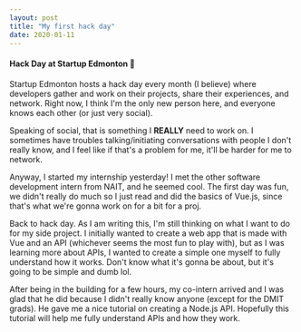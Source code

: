```yaml
---
layout: post
title: "My first hack day"
date: 2020-01-11
---
```


#### Hack Day at Startup Edmonton :eyes:

Startup Edmonton hosts a hack day every month (I believe) where developers gather and work on their projects, share their experiences, and network. Right now, I think I'm the only new person here, and everyone knows each other (or just very social).

Speaking of social, that is something I **REALLY** need to work on. I sometimes have troubles talking/initiating conversations with people I don't really know, and I feel like if that's a problem for me, it'll be harder for me to network.

Anyway, I started my internship yesterday! I met the other software development intern from NAIT, and he seemed cool. The first day was fun, we didn't really do much so I just read and did the basics of Vue.js, since that's what we're gonna work on for a bit for a proj.

Back to hack day. As I am writing this, I'm still thinking on what I want to do for my side project. I initially wanted to create a web app that is made with Vue and an API (whichever seems the most fun to play with), but as I was learning more about APIs, I wanted to create a simple one myself to fully understand how it works. Don't know what it's gonna be about, but it's going to be simple and dumb lol.

After being in the building for a few hours, my co-intern arrived and I was glad that he did because I didn't really know anyone (except for the DMIT grads). He gave me a nice tutorial on creating a Node.js API. Hopefully this tutorial will help me fully understand APIs and how they work.



